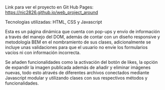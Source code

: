Link para ver el proyecto en Git Hub Pages: https://nic2826.github.io/web_project_around

Tecnologías utilizadas: HTML, CSS y Javascript

Esta es un página dinámica que cuenta con pop-ups y envío de información a través del manejo del DOM, además de contar con un diseño responsive y metodología BEM en el nombramiento de sus clases, adicionalmente se incluye unas validaciones para que el usuario no envíe los formularios vacíos ni con información incorrecta.

Se añaden funcionalidades como la activación del botón de likes, la opción de expandir la imagen publicada además de añadir y eliminar imágenes nuevas, todo esto através de diferentes archivos conectados mediante Javascript modular y utilizando clases con sus respectivos métodos y funcionalidades.
